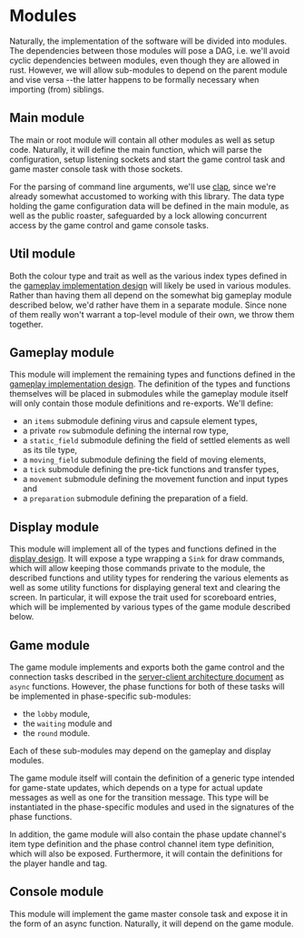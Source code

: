 # Modules

Naturally, the implementation of the software will be divided into modules. The
dependencies between those modules will pose a DAG, i.e. we'll avoid cyclic
dependencies between modules, even though they are allowed in rust. However, we
will allow sub-modules to depend on the parent module and vise versa --the
latter happens to be formally necessary when importing (from) siblings.


## Main module

The main or root module will contain all other modules as well as setup code.
Naturally, it will define the main function, which will parse the configuration,
setup listening sockets and start the game control task and game master console
task with those sockets.

For the parsing of command line arguments, we'll use [clap](https://clap.rs/),
since we're already somewhat accustomed to working with this library. The data
type holding the game configuration data will be defined in the main module, as
well as the public roaster, safeguarded by a lock allowing concurrent access by
the game control and game console tasks.


## Util module

Both the colour type and trait as well as the various index types defined in the
[gameplay implementation design](Gameplay.md) will likely be used in various
modules. Rather than having them all depend on the somewhat big gameplay module
described below, we'd rather have them in a separate module. Since none of them
really won't warrant a top-level module of their own, we throw them together.


## Gameplay module

This module will implement the remaining types and functions defined in the
[gameplay implementation design](Gameplay.md). The definition of the types and
functions themselves will be placed in submodules while the gameplay module
itself will only contain those module definitions and re-exports. We'll define:

 * an `items` submodule defining virus and capsule element types,
 * a private `row` submodule defining the internal row type,
 * a `static_field` submodule defining the field of settled elements as well as
   its tile type,
 * a `moving_field` submodule defining the field of moving elements,
 * a `tick` submodule defining the pre-tick functions and transfer types,
 * a `movement` submodule defining the movement function and input types and
 * a `preparation` submodule defining the preparation of a field.


## Display module

This module will implement all of the types and functions defined in the
[display design](Display.md). It will expose a type wrapping a `Sink` for
draw commands, which will allow keeping those commands private to the module,
the described functions and utility types for rendering the various elements as
well as some utility functions for displaying general text and clearing the
screen. In particular, it will expose the trait used for scoreboard entries,
which will be implemented by various types of the game module described below.


## Game module

The game module implements and exports both the game control and the connection
tasks described in the [server-client architecture document](ServerClient.md) as
`async` functions. However, the phase functions for both of these tasks will be
implemented in phase-specific sub-modules:

 * the `lobby` module,
 * the `waiting` module and
 * the `round` module.

Each of these sub-modules may depend on the gameplay and display modules.

The game module itself will contain the definition of a generic type intended
for game-state updates, which depends on a type for actual update messages as
well as one for the transition message. This type will be instantiated in the
phase-specific modules and used in the signatures of the phase functions.

In addition, the game module will also contain the phase update channel's item
type definition and the phase control channel item type definition, which will
also be exposed. Furthermore, it will contain the definitions for the player
handle and tag.


## Console module

This module will implement the game master console task and expose it in the
form of an async function. Naturally, it will depend on the game module.

